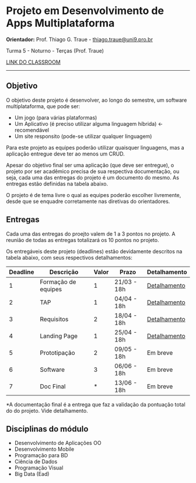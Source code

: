 # Projeto em Desenvolvimento de Apps Multiplataforma

**Orientador:** Prof. Thiago G. Traue - thiago.traue@uni9.pro.br

Turma 5 - Noturno - Terças (Prof. Traue)

[LINK DO CLASSROOM](https://classroom.google.com/c/NTkzODczOTQ4ODg0?cjc=qu57mta)

***

## Objetivo

O objetivo deste projeto é desenvolver, ao longo do semestre, um software multiplataforma, que pode ser:

- Um jogo (para várias plataformas)
- Um Aplicativo (é preciso utilizar alguma linguagem híbrida) <- recomendável
- Um site responsito (pode-se utilizar qualquer linguagem)

Para este projeto as equipes poderão utilizar quaisquer linguagens, mas a aplicação entregue deve ter ao menos um CRUD.

Apesar do objetivo final ser uma aplicação (que deve ser entregue), o projeto por ser acadêmico precisa de sua respectiva documentação, ou seja, cada uma das entregas do projeto é um documento do mesmo. As entregas estão definidas na tabela abaixo.

O projeto é de tema livre o qual as equipes poderão escolher livremente, desde que se enquadre corretamente nas diretivas do orientadores.

## Entregas

Cada uma das entregas do proejto valem de 1 a 3 pontos no projeto. A reunião de todas as entregas totalizará os 10 pontos no projeto.

Os entregáveis deste projeto (deadlines) estão devidamente descritos na tabela abaixo, com seus respectivos detalhamentos:

| Deadline | Descrição           | Valor | Prazo       | Detalhamento |
|----------|---------------------|-------|-------------|--------------|
| 1        | Formação de equipes | 1     | 21/03 - 18h | [Detalhamento](https://docs.google.com/document/d/1NHa2U_pusD-dLKR5ILqq1tdlrHMfC20GRO-Zj5Bt6Ww/) |
| 2        | TAP                 | 1     | 04/04 - 18h | [Detalhamento](https://docs.google.com/document/d/1nPrkjNS2xf30WKh-dX-e_PTO3kKuCYwJrvTMjHvqJ5U/) |
| 3        | Requisitos          | 2     | 18/04 - 18h | [Detalhamento](https://docs.google.com/document/d/1Bp1vj8ZTDmsmswPBnsgqQpNIxt1SCfDja0KD9qlK9QA/) |
| 4        | Landing Page        | 1     | 25/04 - 18h | [Detalhamento](https://docs.google.com/document/d/1vtnICeaEHxCCOjWgRJBCXJdWyBp8DZPFpp5aGgFMkX8/) |
| 5        | Prototipação        | 2     | 09/05 - 18h | Em breve     |
| 6        | Software            | 3     | 06/06 - 18h | Em breve     |
| 7        | Doc Final           | *     | 13/06 - 18h | Em breve     |

*A documentação final é a entrega que faz a validação da pontuação total do do projeto. Vide detalhamento.

## Disciplinas do módulo

- Desenvolvimento de Aplicações OO
- Desenvolvimento Mobile
- Programação para BD
- Ciência de Dados
- Programação Visual
- Big Data (Ead)

